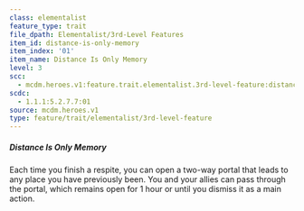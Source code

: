 ```yaml
---
class: elementalist
feature_type: trait
file_dpath: Elementalist/3rd-Level Features
item_id: distance-is-only-memory
item_index: '01'
item_name: Distance Is Only Memory
level: 3
scc:
  - mcdm.heroes.v1:feature.trait.elementalist.3rd-level-feature:distance-is-only-memory
scdc:
  - 1.1.1:5.2.7.7:01
source: mcdm.heroes.v1
type: feature/trait/elementalist/3rd-level-feature
---
```


##### Distance Is Only Memory

Each time you finish a respite, you can open a two-way portal that leads to any place you have previously been. You and your allies can pass through the portal, which remains open for 1 hour or until you dismiss it as a main action.
